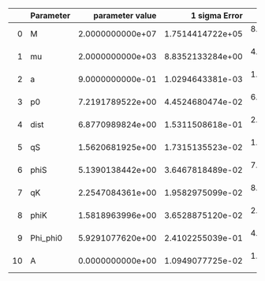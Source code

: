 |    | Parameter   |   parameter value |    1 sigma Error |   Relative Error |              SNR |
|---:|:------------|------------------:|-----------------:|-----------------:|-----------------:|
|  0 | M           |  2.0000000000e+07 | 1.7514414722e+05 | 8.7572073609e-03 | 4.5585982656e+01 |
|  1 | mu          |  2.0000000000e+03 | 8.8352133284e+00 | 4.4176066642e-03 | 4.5585982656e+01 |
|  2 | a           |  9.0000000000e-01 | 1.0294643381e-03 | 1.1438492646e-03 | 4.5585982656e+01 |
|  3 | p0          |  7.2191789522e+00 | 4.4524680474e-02 | 6.1675546164e-03 | 4.5585982656e+01 |
|  4 | dist        |  6.8770989824e+00 | 1.5311508618e-01 | 2.2264487769e-02 | 4.5585982656e+01 |
|  5 | qS          |  1.5620681925e+00 | 1.7315135523e-02 | 1.1084750081e-02 | 4.5585982656e+01 |
|  6 | phiS        |  5.1390138442e+00 | 3.6467818489e-02 | 7.0962678045e-03 | 4.5585982656e+01 |
|  7 | qK          |  2.2547084361e+00 | 1.9582975099e-02 | 8.6853691524e-03 | 4.5585982656e+01 |
|  8 | phiK        |  1.5818963996e+00 | 3.6528875120e-02 | 2.3091825185e-02 | 4.5585982656e+01 |
|  9 | Phi_phi0    |  5.9291077620e+00 | 2.4102255039e-01 | 4.0650728585e-02 | 4.5585982656e+01 |
| 10 | A           |  0.0000000000e+00 | 1.0949077725e-02 | 1.0949077725e-02 | 4.5585982656e+01 |
